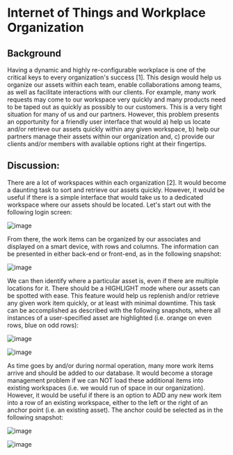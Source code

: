 # Internet of Things and Workplace Organization

## Background

Having a dynamic and highly re-configurable workplace is one of the critical keys to every organization's success [1]. This design would help us organize our assets within each team, enable collaborations among teams, as well as facilitate interactions with our clients. For example, many work requests may come to our workspace very quickly and many products need to be taped out as quickly as possibly to our customers. This is a very tight situation for many of us and our partners. However, this problem presents an opportunity for a friendly user interface that would a) help us locate and/or retrieve our assets quickly within any given workspace, b) help our partners manage their assets within our organization and, c) provide our clients and/or members with available options right at their fingertips.

## Discussion:

There are a lot of workspaces within each organization [2]. It would become a daunting task to sort and retrieve our assets quickly. However, it would be useful if there is a simple interface that would take us to a dedicated workspace where our assets should be located. Let's start out with the following login screen:

![image](https://user-images.githubusercontent.com/54860081/144360155-86226b93-a709-41d7-b464-da0d38a660a8.png)

From there, the work items can be organized by our associates and displayed on a smart device, with rows and columns. The information can be presented in either back-end or front-end, as in the following snapshot:

![image](https://user-images.githubusercontent.com/54860081/144360963-62bb76f8-7f9e-4644-8b3b-b8502a2a9a90.png)

We can then identify where a particular asset is, even if there are multiple locations for it. There should be a HIGHLIGHT mode where our assets can be spotted with ease. This feature would help us replenish and/or retrieve any given work item quickly, or at least with minimal downtime. This task can be accomplished as described with the following snapshots, where all instances of a user-specified asset are highlighted (i.e. orange on even rows, blue on odd rows):

![image](https://user-images.githubusercontent.com/54860081/144361606-072aa763-0de3-4789-b05f-76f717b9acdb.png)

![image](https://user-images.githubusercontent.com/54860081/144361659-85df0122-90b3-4eba-a72e-6abf00513564.png)

As time goes by and/or during normal operation, many more work items arrive and should be added to our database. It would become a storage management problem if we can NOT load these additional items into existing workspaces (i.e. we would run of space in our organization). However, it would be useful if there is an option to ADD any new work item into a row of an existing workspace, either to the left or the right of an anchor point (i.e. an existing asset). The anchor could be selected as in the following snapshot:

![image](https://user-images.githubusercontent.com/54860081/144362301-e24f96e7-7950-4053-801a-9f1831f1efb5.png)

![image](https://user-images.githubusercontent.com/54860081/144362450-839d1bb9-d6e8-4b31-a970-942e65d35ef5.png)













